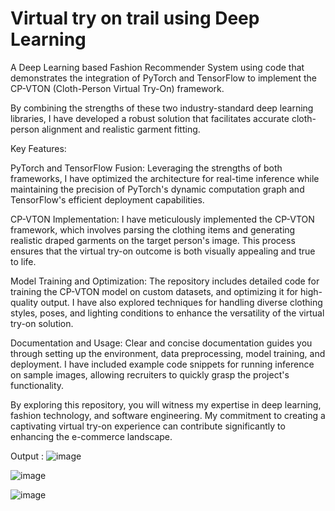 # Virtual try on trail using Deep Learning 
A Deep Learning based Fashion Recommender System using code that demonstrates the integration of PyTorch and TensorFlow to implement the CP-VTON (Cloth-Person Virtual Try-On) framework.

By combining the strengths of these two industry-standard deep learning libraries, I have developed a robust solution that facilitates accurate cloth-person alignment and realistic garment fitting.

Key Features:

PyTorch and TensorFlow Fusion: Leveraging the strengths of both frameworks, I have optimized the architecture for real-time inference while maintaining the precision of PyTorch's dynamic computation graph and TensorFlow's efficient deployment capabilities.

CP-VTON Implementation: I have meticulously implemented the CP-VTON framework, which involves parsing the clothing items and generating realistic draped garments on the target person's image. This process ensures that the virtual try-on outcome is both visually appealing and true to life.

Model Training and Optimization: The repository includes detailed code for training the CP-VTON model on custom datasets, and optimizing it for high-quality output. I have also explored techniques for handling diverse clothing styles, poses, and lighting conditions to enhance the versatility of the virtual try-on solution.

Documentation and Usage: Clear and concise documentation guides you through setting up the environment, data preprocessing, model training, and deployment. I have included example code snippets for running inference on sample images, allowing recruiters to quickly grasp the project's functionality.

By exploring this repository, you will witness my expertise in deep learning, fashion technology, and software engineering. My commitment to creating a captivating virtual try-on experience can contribute significantly to enhancing the e-commerce landscape. 

Output : 
![image](https://github.com/Sirichandana7/Virtual-try-on-trial-clothes/assets/83815075/23cf74ad-7f7f-42b3-96c1-61497d237465)

![image](https://github.com/Sirichandana7/Virtual-try-on-trial-clothes/assets/83815075/c61fa72e-1e4d-497a-922e-a8568f471bd0)

![image](https://github.com/Sirichandana7/Virtual-try-on-trial-clothes/assets/83815075/70d83209-ae7f-447b-91e3-14b97176a6a5)






